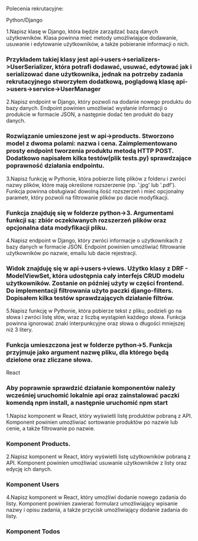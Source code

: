 Polecenia rekrutacyjne:

Python/Django

1.Napisz klasę w Django, która będzie zarządzać bazą danych użytkowników. Klasa powinna mieć metody umożliwiające dodawanie, usuwanie i edytowanie użytkowników, a także pobieranie informacji o nich.

### Przykładem takiej klasy jest api->users->serializers->UserSerializer, która potrafi dodawać, usuwać, edytować jak i serializować dane użytkownika, jednak na potrzeby zadania rekrutacyjnego stworzyłem dodatkową, poglądową klasę api->users->service->UserManager

2.Napisz endpoint w Django, który pozwoli na dodanie nowego produktu do bazy danych. Endpoint powinien umożliwiać wysłanie informacji o produkcie w formacie JSON, a następnie dodać ten produkt do bazy danych.

### Rozwiązanie umieszone jest w api->products. Stworzono model z dwoma polami: nazwa i cena. Zaimplementowano prosty endpoint tworzenia produktu metodą HTTP POST. Dodatkowo napisałem kilka testów(plik tests.py) sprawdzające poprawność działania endpointu.

3.Napisz funkcję w Pythonie, która pobierze listę plików z folderu i zwróci nazwy plików, które mają określone rozszerzenie (np. '.jpg' lub '.pdf'). Funkcja powinna obsługiwać dowolną ilość rozszerzeń i mieć opcjonalny parametr, który pozwoli na filtrowanie plików po dacie modyfikacji.

### Funkcja znajduję się w folderze python->3. Argumentami funkcji są: zbiór oczekiwanych rozszerzeń plików oraz opcjonalna data modyfikacji pliku.

4.Napisz endpoint w Django, który zwróci informacje o użytkownikach z bazy danych w formacie JSON. Endpoint powinien umożliwiać filtrowanie użytkowników po nazwie, emailu lub dacie rejestracji.

### Widok znajduję się w api->users->views. Użytko klasy z DRF - ModelViewSet, która udostępnia cały interfejs CRUD modelu użytkowników. Zostanie on później użyty w części frontend. Do implementacji filtrowania użyto paczki django-filters. Dopisałem kilka testów sprawdzających działanie filtrów.

5.Napisz funkcję w Pythonie, która pobierze tekst z pliku, podzieli go na słowa i zwróci listę słów, wraz z liczbą wystąpień każdego słowa. Funkcja powinna ignorować znaki interpunkcyjne oraz słowa o długości mniejszej niż 3 litery.

### Funkcja umieszczona jest w folderze python->5. Funkcja przyjmuje jako argument nazwę pliku, dla którego będą dzielone oraz zliczane słowa.

React

### Aby poprawnie sprawdzić działanie komponentów należy wcześniej uruchomić lokalnie api oraz zainstalować paczki komendą npm install, a następnie uruchomić npm start

1.Napisz komponent w React, który wyświetli listę produktów pobraną z API. Komponent powinien umożliwiać sortowanie produktów po nazwie lub cenie, a także filtrowanie po nazwie.

### Komponent Products.

2.Napisz komponent w React, który wyświetli listę użytkowników pobraną z API. Komponent powinien umożliwiać usuwanie użytkowników z listy oraz edycję ich danych.

### Komponent Users

4.Napisz komponent w React, który umożliwi dodanie nowego zadania do listy. Komponent powinien zawierać formularz umożliwiający wpisanie nazwy i opisu zadania, a także przycisk umożliwiający dodanie zadania do listy.

### Komponent Todos
